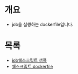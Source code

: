 # 개요
* job을 실행하는 dockerfile입니다.

# 목록
* [job쉘스크립트 샘플](./sample/helloworld.sh)
* [쉘스크립트 dockerfile](shell/Dockerfile)
